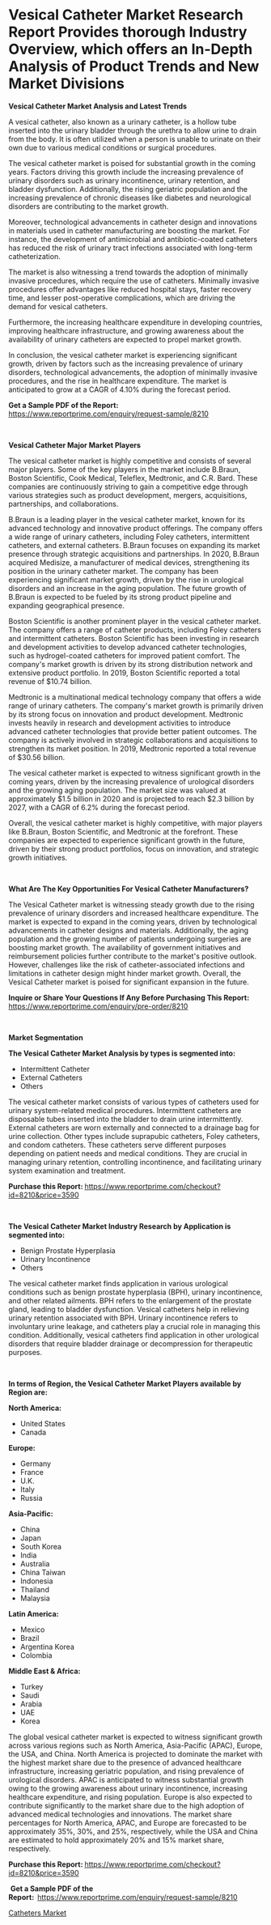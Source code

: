 <p><h1>Vesical Catheter Market Research Report Provides thorough Industry Overview, which offers an In-Depth Analysis of Product Trends and New Market Divisions</h1></p><p><strong>Vesical Catheter Market Analysis and Latest Trends</strong></p>
<p><p>A vesical catheter, also known as a urinary catheter, is a hollow tube inserted into the urinary bladder through the urethra to allow urine to drain from the body. It is often utilized when a person is unable to urinate on their own due to various medical conditions or surgical procedures.</p><p>The vesical catheter market is poised for substantial growth in the coming years. Factors driving this growth include the increasing prevalence of urinary disorders such as urinary incontinence, urinary retention, and bladder dysfunction. Additionally, the rising geriatric population and the increasing prevalence of chronic diseases like diabetes and neurological disorders are contributing to the market growth.</p><p>Moreover, technological advancements in catheter design and innovations in materials used in catheter manufacturing are boosting the market. For instance, the development of antimicrobial and antibiotic-coated catheters has reduced the risk of urinary tract infections associated with long-term catheterization.</p><p>The market is also witnessing a trend towards the adoption of minimally invasive procedures, which require the use of catheters. Minimally invasive procedures offer advantages like reduced hospital stays, faster recovery time, and lesser post-operative complications, which are driving the demand for vesical catheters.</p><p>Furthermore, the increasing healthcare expenditure in developing countries, improving healthcare infrastructure, and growing awareness about the availability of urinary catheters are expected to propel market growth.</p><p>In conclusion, the vesical catheter market is experiencing significant growth, driven by factors such as the increasing prevalence of urinary disorders, technological advancements, the adoption of minimally invasive procedures, and the rise in healthcare expenditure. The market is anticipated to grow at a CAGR of 4.10% during the forecast period.</p></p>
<p><strong>Get a Sample PDF of the Report:&nbsp;</strong> <a href="https://www.reportprime.com/enquiry/request-sample/8210">https://www.reportprime.com/enquiry/request-sample/8210</a></p>
<p>&nbsp;</p>
<p><strong>Vesical Catheter Major Market Players</strong></p>
<p><p>The vesical catheter market is highly competitive and consists of several major players. Some of the key players in the market include B.Braun, Boston Scientific, Cook Medical, Teleflex, Medtronic, and C.R. Bard. These companies are continuously striving to gain a competitive edge through various strategies such as product development, mergers, acquisitions, partnerships, and collaborations.</p><p>B.Braun is a leading player in the vesical catheter market, known for its advanced technology and innovative product offerings. The company offers a wide range of urinary catheters, including Foley catheters, intermittent catheters, and external catheters. B.Braun focuses on expanding its market presence through strategic acquisitions and partnerships. In 2020, B.Braun acquired Medisize, a manufacturer of medical devices, strengthening its position in the urinary catheter market. The company has been experiencing significant market growth, driven by the rise in urological disorders and an increase in the aging population. The future growth of B.Braun is expected to be fueled by its strong product pipeline and expanding geographical presence.</p><p>Boston Scientific is another prominent player in the vesical catheter market. The company offers a range of catheter products, including Foley catheters and intermittent catheters. Boston Scientific has been investing in research and development activities to develop advanced catheter technologies, such as hydrogel-coated catheters for improved patient comfort. The company's market growth is driven by its strong distribution network and extensive product portfolio. In 2019, Boston Scientific reported a total revenue of $10.74 billion.</p><p>Medtronic is a multinational medical technology company that offers a wide range of urinary catheters. The company's market growth is primarily driven by its strong focus on innovation and product development. Medtronic invests heavily in research and development activities to introduce advanced catheter technologies that provide better patient outcomes. The company is actively involved in strategic collaborations and acquisitions to strengthen its market position. In 2019, Medtronic reported a total revenue of $30.56 billion.</p><p>The vesical catheter market is expected to witness significant growth in the coming years, driven by the increasing prevalence of urological disorders and the growing aging population. The market size was valued at approximately $1.5 billion in 2020 and is projected to reach $2.3 billion by 2027, with a CAGR of 6.2% during the forecast period.</p><p>Overall, the vesical catheter market is highly competitive, with major players like B.Braun, Boston Scientific, and Medtronic at the forefront. These companies are expected to experience significant growth in the future, driven by their strong product portfolios, focus on innovation, and strategic growth initiatives.</p></p>
<p>&nbsp;</p>
<p><strong>What Are The Key Opportunities For Vesical Catheter Manufacturers?</strong></p>
<p><p>The Vesical Catheter market is witnessing steady growth due to the rising prevalence of urinary disorders and increased healthcare expenditure. The market is expected to expand in the coming years, driven by technological advancements in catheter designs and materials. Additionally, the aging population and the growing number of patients undergoing surgeries are boosting market growth. The availability of government initiatives and reimbursement policies further contribute to the market's positive outlook. However, challenges like the risk of catheter-associated infections and limitations in catheter design might hinder market growth. Overall, the Vesical Catheter market is poised for significant expansion in the future.</p></p>
<p><strong>Inquire or Share Your Questions If Any Before Purchasing This Report:</strong> <a href="https://www.reportprime.com/enquiry/pre-order/8210">https://www.reportprime.com/enquiry/pre-order/8210</a></p>
<p>&nbsp;</p>
<p><strong>Market Segmentation</strong></p>
<p><strong>The Vesical Catheter Market Analysis by types is segmented into:</strong></p>
<p><ul><li>Intermittent Catheter</li><li>External Catheters</li><li>Others</li></ul></p>
<p><p>The vesical catheter market consists of various types of catheters used for urinary system-related medical procedures. Intermittent catheters are disposable tubes inserted into the bladder to drain urine intermittently. External catheters are worn externally and connected to a drainage bag for urine collection. Other types include suprapubic catheters, Foley catheters, and condom catheters. These catheters serve different purposes depending on patient needs and medical conditions. They are crucial in managing urinary retention, controlling incontinence, and facilitating urinary system examination and treatment.</p></p>
<p><strong>Purchase this Report:&nbsp;</strong><a href="https://www.reportprime.com/checkout?id=8210&price=3590">https://www.reportprime.com/checkout?id=8210&price=3590</a></p>
<p>&nbsp;</p>
<p><strong>The Vesical Catheter Market Industry Research by Application is segmented into:</strong></p>
<p><ul><li>Benign Prostate Hyperplasia</li><li>Urinary Incontinence</li><li>Others</li></ul></p>
<p><p>The vesical catheter market finds application in various urological conditions such as benign prostate hyperplasia (BPH), urinary incontinence, and other related ailments. BPH refers to the enlargement of the prostate gland, leading to bladder dysfunction. Vesical catheters help in relieving urinary retention associated with BPH. Urinary incontinence refers to involuntary urine leakage, and catheters play a crucial role in managing this condition. Additionally, vesical catheters find application in other urological disorders that require bladder drainage or decompression for therapeutic purposes.</p></p>
<p>&nbsp;</p>
<p><strong>In terms of Region, the Vesical Catheter Market Players available by Region are:</strong></p>
<p>
    <p> <strong> North America: </strong>
        <ul>
            <li>United States</li>
            <li>Canada</li>
        </ul>
        </p> 
    <p> <strong> Europe: </strong>
        <ul>
            <li>Germany</li>
            <li>France</li>
            <li>U.K.</li>
            <li>Italy</li>
            <li>Russia</li>
        </ul>
        </p> 
    <p> <strong> Asia-Pacific: </strong>
        <ul>
            <li>China</li>
            <li>Japan</li>
            <li>South Korea</li>
            <li>India</li>
            <li>Australia</li>
            <li>China Taiwan</li>
            <li>Indonesia</li>
            <li>Thailand</li>
            <li>Malaysia</li>
        </ul>
        </p> 
    <p> <strong> Latin America: </strong>
        <ul>
            <li>Mexico</li>
            <li>Brazil</li>
            <li>Argentina Korea</li>
            <li>Colombia</li>
        </ul>
        </p> 
    <p> <strong> Middle East & Africa: </strong>
        <ul>
            <li>Turkey</li>
            <li>Saudi</li>
            <li>Arabia</li>
            <li>UAE</li>
            <li>Korea</li>
        </ul>
    </p>
    </p>
<p><p>The global vesical catheter market is expected to witness significant growth across various regions such as North America, Asia-Pacific (APAC), Europe, the USA, and China. North America is projected to dominate the market with the highest market share due to the presence of advanced healthcare infrastructure, increasing geriatric population, and rising prevalence of urological disorders. APAC is anticipated to witness substantial growth owing to the growing awareness about urinary incontinence, increasing healthcare expenditure, and rising population. Europe is also expected to contribute significantly to the market share due to the high adoption of advanced medical technologies and innovations. The market share percentages for North America, APAC, and Europe are forecasted to be approximately 35%, 30%, and 25%, respectively, while the USA and China are estimated to hold approximately 20% and 15% market share, respectively.</p></p>
<p><strong>Purchase this Report: </strong><a href="https://www.reportprime.com/checkout?id=8210&price=3590">https://www.reportprime.com/checkout?id=8210&price=3590</a></p>
<p>&nbsp;<strong>Get a Sample PDF of the Report:&nbsp;&nbsp;</strong><a href="https://www.reportprime.com/enquiry/request-sample/8210">https://www.reportprime.com/enquiry/request-sample/8210</a></p>
<p><strong></strong></p>
<p><p><a href="https://github.com/jonneygiverf/Market-Research-Report-List-2/blob/main/catheters-market.md">Catheters Market</a></p></p>